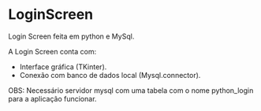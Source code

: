 # LoginScreen
Login Screen feita em python e MySql.

A Login Screen conta com:
- Interface gráfica (TKinter).
- Conexão com banco de dados local (Mysql.connector).

OBS: Necessário servidor mysql com uma tabela com o nome python_login para a aplicação funcionar.
